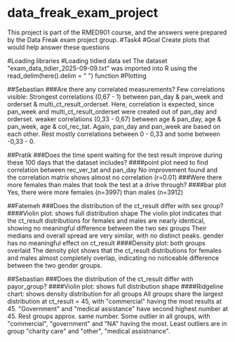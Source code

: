 # data_freak_exam_project
This project is part of the RMED901 course, and the answers were prepared by the Data Freak exam project group.
#Task4
#Goal
Create plots that would help answer these questions

#Loading libraries
#Loading tidied data set
The dataset "exam_data_tidier_2025-09-09.txt" was imported into R using the read_delim(here().delim = " ") function
#Plotting

##Sebastian
###Are there any correlated measurements?
Few correlations visible: 
Strongest correlations (0,67 - 1) between pan_day & pan_week and orderset & multi_ct_result_orderset. Here, correlation is expected, since pan_week and multi_ct_result_orderset were created out of pan_day and orderset.
weaker correlations (0,33 - 0,67) between age & pan_day, age & pan_week, age & col_rec_tat. Again, pan_day and pan_week are based on each other. 
Rest mostly correlations between 0 - 0,33 and some between -0,33 - 0.

##Pratik
###Does the time spent waiting for the test result improve during these 100 days that the dataset includes?
####point plot
need to find correlation between rec_ver_tat and pan_day
No improvement found and the correlation matrix shows almost no correlation (r=0.01)
###Were there more females than males that took the test at a drive through?
####bar plot
Yes, there were more females (n=3997) than males (n=3912)

##Fatemeh
###Does the distribution of the ct_result differ with sex group?
####Violin plot: shows full distribution shape
The violin plot indicates that the ct_result distributions for females and males are nearly identical, showing no meaningful difference between the two sex groups
Their medians and overall spread are very similar, with no distinct peaks. 
gender has no meaningful effect on ct_result
####Density plot: both groups overlaid
The density plot shows that the ct_result distributions for females and males almost completely overlap, indicating no noticeable difference between the two gender groups.

##Sebastian
###Does the distribution of the ct_result differ with payor_group?
####Violin plot: shows full distribution shape
####Ridgeline chart: shows density distribution for all groups
All groups share the largest distribution at ct_result = 45, with "commercial" having the most results at 45.
"Government" and "medical assistance" have second highest number at 45. Rest groups approx. same number.
Some outlier in all groups, with "commercial", "government" and "NA" having the most. Least outliers are in group "charity care" and "other", "medical assistnance".